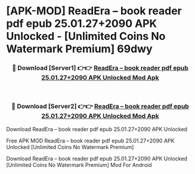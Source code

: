 # [APK-MOD] ReadEra – book reader pdf epub 25.01.27+2090 APK Unlocked - [Unlimited Coins No Watermark Premium] 69dwy



<div align="center">
<h3>🔴 Download [Server1] 👉👉 <a href="https://momento.my/?title=ReadEra_–_book_reader_pdf_epub_25.01.27+2090_APK_Unlocked">ReadEra – book reader pdf epub 25.01.27+2090 APK Unlocked Mod Apk</a></h3><br>

<h3>🔴 Download [Server2] 👉👉 <a href="https://momento.my/?title=ReadEra_–_book_reader_pdf_epub_25.01.27+2090_APK_Unlocked">ReadEra – book reader pdf epub 25.01.27+2090 APK Unlocked Mod Apk</a></h3>
</div>



Download ReadEra – book reader pdf epub 25.01.27+2090 APK Unlocked 

Free APK MOD ReadEra – book reader pdf epub 25.01.27+2090 APK Unlocked [Unlimited Coins No Watermark Premium]

Download ReadEra – book reader pdf epub 25.01.27+2090 APK Unlocked [Unlimited Coins No Watermark Premium] Mod For Android
